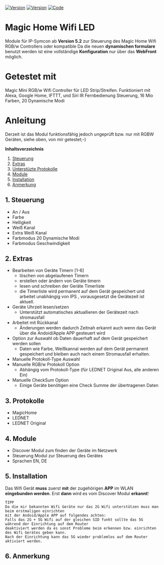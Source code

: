 [![Version](https://img.shields.io/badge/Symcon-PHPModul-red.svg)](#anleitung)
[![Version](https://img.shields.io/badge/Symcon-Version%20%3E=%205.2-green.svg)](#)
[![Code](https://img.shields.io/badge/Code-PHP-blue.svg)](#anleitung)

# Magic Home Wifi LED
 
Module für IP-Symcon ab **Version 5.2**  zur Steuerung des Magic Home Wifi RGB/w Controllers oder kompatible
Da die neuen **dynamischen formulare** benutzt werden ist eine vollständige **Konfiguration** nur über das **WebFront** möglich.


# Getestet mit

Magic Mini RGB/w Wifi Controller für LED Strip/Streifen. Funktioniert mit Alexa, Google Home, IFTTT, und Siri IR Fernbedienung Steuerung, 16 Mio Farben, 20 Dynamische Modi 


# Anleitung
Derzeit ist das Modul funktionsfähig jedoch ungeprüft bzw. nur mit RGBW Geräten, siehe oben, von mir getestet;-)


**Inhaltsverzeichnis**

1. [Steuerung](#1-steuerung)  
2. [Extras](#2-extras)
3. [Unterstüzte Protokolle](#3-protokolle)
4. [Module](#4-module)
5. [Installation](#5-installation)
6. [Anmerkung](#6-anmerkung)

## 1. Steuerung
- An / Aus
- Farbe
- Helligkeit
- Weiß Kanal
- Extra Weiß Kanal
- Farbmodus 20 Dynamische Modi
- Farbmodus Geschwindigkeit

## 2. Extras
- Bearbeiten von Geräte Timern [1-6]
    - löschen von abgelaufenen Timern
    - erstellen oder ändern von Geräte timern
    - lesen und schreiben der Geräte Timerliste
    - die Timerliste wird permanent auf dem Gerät gespeichert und arbeitet unabhängig von IPS , vorausgesetzt die Gerätezeit ist aktuell.
- Geräte Uhrzeit lesen/setzen
    - Unterstützt automatisches aktuallieren der Gerätezeit nach stromausfall
- Arbeitet mit Rückkanal
    - Änderungen werden dadurch Zeitnah erkannt auch wenn das Gerät über die Andoid/Apple APP gesteuert wird
- Option zur Auswahl ob Daten dauerhaft auf dem Gerät gespeichert werden sollen
    - Daten wie Farbe, Weißkannal werden auf dem Gerät permanent gespeichert und bleiben auch nach einem Stromausfall erhalten.
- Manuelle Protokoll-Type Auswahl
- Manuelle RGB/w Protokoll Option
    - Abhängig vom Protokoll-Type (für LEDNET Original Aus, alle anderen Ein)
- Manuelle CheckSum Option
    - Einige Geräte benötigen eine Check Summe der übertragenen Daten

## 3. Protokolle
- MagicHome
- LEDNET
- LEDNET Original


## 4. Module
- Discover Modul zum finden der Geräte im Netzwerk
- Steuerung Modul zur Steuerung des Gerätes
- Sprachen EN, DE


## 5. Installation

Das Wifi Gerät **muss** zuerst **mit** der zugehörigen **APP** im WLAN **eingebunden werden**. Erst **dann** wird es vom Discover Modul **erkannt**!
```
TIPP
Da die mir bekannten Wifi Geräte nur das 2G Wifi unterstützen muss man beim erstmaligen einrichten
mit der Andoid/Apple APP auf folgendes achten:
Falls das 2G + 5G Wifi auf der gleichen SID funkt sollte das 5G während der Einrichtung auf dem Router
deaktiviert werden da es sonst Probleme beim erkennen bzw. einrichten des Wifi Gerätes geben kann.
Nach der Einrichtung kann das 5G wieder problemlos auf dem Router aktiviert werden.
```  


## 6. Anmerkung



